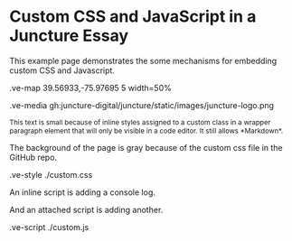 # Custom CSS and JavaScript in a Juncture Essay
This example page demonstrates the some mechanisms for embedding custom CSS and Javascript.

.ve-map 39.56933,-75.97695 5 width=50%

.ve-media gh:juncture-digital/juncture/static/images/juncture-logo.png




<p class='smallText' markdown>
This text is small because of inline styles assigned to a custom class in a wrapper paragraph element that will only be visible in a code editor. It still allows *Markdown*.
</p>

<style>
    .smallText {
        font-size: .75rem;
    }
</style>

The background of the page is gray because of the custom css file in the GitHub repo.

.ve-style ./custom.css

An inline script is adding a console log.

<script>
    // This inline script will generate a console log.
    console.log("This log is generated as an example of an inline script.");
</script>


And an attached script is adding another.

.ve-script ./custom.js


